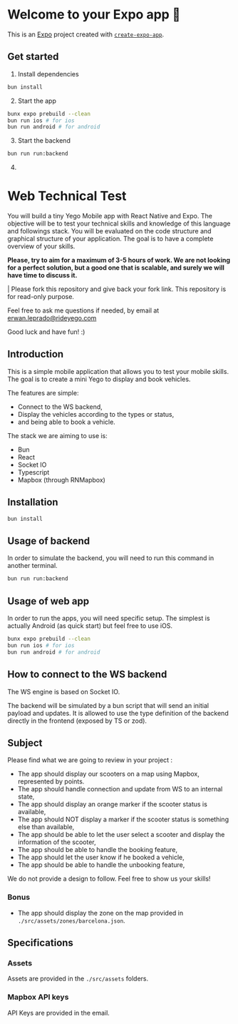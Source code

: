 # Welcome to your Expo app 👋

This is an [Expo](https://expo.dev) project created with [`create-expo-app`](https://www.npmjs.com/package/create-expo-app).

## Get started

1. Install dependencies

```bash
bun install
```

2. Start the app

```bash
bunx expo prebuild --clean
bun run ios # for ios
bun run android # for android
```

3. Start the backend

```bash
bun run run:backend
```

4.

# Web Technical Test

You will build a tiny Yego Mobile app with React Native and Expo. The objective will be to test your technical skills and knowledge of this language and followings stack. You will be evaluated on the code structure and graphical structure of your application. The goal is to have a complete overview of your skills.

**Please, try to aim for a maximum of 3-5 hours of work. We are not looking for a perfect solution, but a good one that is scalable, and surely we will have time to discuss it.**

| Please fork this repository and give back your fork link. This repository is for read-only purpose.

Feel free to ask me questions if needed, by email at <erwan.leprado@rideyego.com>

Good luck and have fun! :)

## Introduction

This is a simple mobile application that allows you to test your mobile skills.
The goal is to create a mini Yego to display and book vehicles.

The features are simple:

- Connect to the WS backend,
- Display the vehicles according to the types or status,
- and being able to book a vehicle.

The stack we are aiming to use is:

- Bun
- React
- Socket IO
- Typescript
- Mapbox (through RNMapbox)

## Installation

```bash
bun install
```

## Usage of backend

In order to simulate the backend, you will need to run this command in another terminal.

```bash
bun run run:backend
```

## Usage of web app

In order to run the apps, you will need specific setup.
The simplest is actually Android (as quick start) but feel free to use iOS.

```bash
bunx expo prebuild --clean
bun run ios # for ios
bun run android # for android
```

## How to connect to the WS backend

The WS engine is based on Socket IO.

The backend will be simulated by a bun script that will send an initial payload and updates.
It is allowed to use the type definition of the backend directly in the frontend (exposed by TS or zod).

## Subject

Please find what we are going to review in your project :

- The app should display our scooters on a map using Mapbox, represented by points.
- The app should handle connection and update from WS to an internal state,
- The app should display an orange marker if the scooter status is available,
- The app should NOT display a marker if the scooter status is something else than available,
- The app should be able to let the user select a scooter and display the information of the scooter,
- The app should be able to handle the booking feature,
- The app should let the user know if he booked a vehicle,
- The app should be able to handle the unbooking feature,

We do not provide a design to follow. Feel free to show us your skills!

### Bonus

- The app should display the zone on the map provided in `./src/assets/zones/barcelona.json`.

## Specifications

### Assets

Assets are provided in the `./src/assets` folders.

### Mapbox API keys

API Keys are provided in the email.

